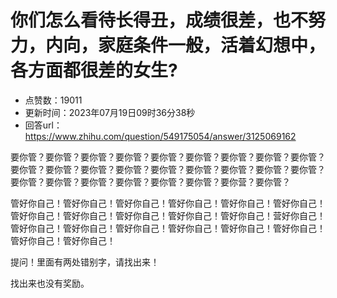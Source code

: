# 你们怎么看待长得丑，成绩很差，也不努力，内向，家庭条件一般，活着幻想中，各方面都很差的女生?
- 点赞数：19011
- 更新时间：2023年07月19日09时36分38秒
- 回答url：https://www.zhihu.com/question/549175054/answer/3125069162
<body>
 <p data-pid="VT95J9e6">要你管？要你管？要你管？要你管？要你管？要你管？要你管？要你管？要你管？要你管？要你管？要你管？要你管？要你管？要你管？要你管？要你管？要你管？要你管？要你管？要你管？要你管？要你管？要你管？要你营？要你管？</p>
 <p data-pid="135tMVyu">管好你自己！管好你自己！管好你自己！管好你自己！管好你自己！管好你自己！管好你自己！管好你自己！管好你自己！管好你自己！管好你自己！营好你自己！管好你自己！管好你自己！管好你自己！管好你自己！管好你自己！管好你自己！管好你自己！管好你自己！</p>
 <p data-pid="n80Z9LyF">提问！里面有两处错别字，请找出来！</p>
 <p data-pid="ujfu-0if">找出来也没有奖励。</p>
</body>